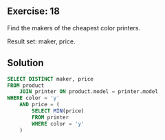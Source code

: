 ## Exercise: 18

Find the makers of the cheapest color printers.

Result set: maker, price.

## Solution

```sql
SELECT DISTINCT maker, price
FROM product
	JOIN printer ON product.model = printer.model
WHERE color = 'y'
	AND price = (
		SELECT MIN(price)
		FROM printer
		WHERE color = 'y'
	)
```